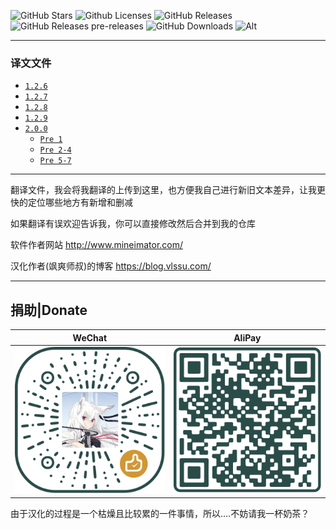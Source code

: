 ![GitHub Stars](https://img.shields.io/github/stars/vlssu/Mine-imator-Chinese?style=for-the-badge)
![Github Licenses](https://img.shields.io/github/license/vlssu/Mine-imator-Chinese?style=for-the-badge&logo=appveyor)
![GitHub Releases](https://img.shields.io/github/v/release/vlssu/Mine-imator-Chinese?style=for-the-badge&logo=appveyor)
![GitHub Releases pre-releases](https://img.shields.io/github/v/tag/vlssu/Mine-imator-Chinese?display_name=tag&include_prereleases&style=for-the-badge&logo=appveyor&label=最新预发布版本)
![GitHub Downloads](https://img.shields.io/github/downloads/vlssu/Mine-imator-Chinese/total?style=for-the-badge)
![Alt](https://repobeats.axiom.co/api/embed/09440c0faff6a967066df1dd4e03c19a5f0421b3.svg "Repobeats analytics image")

---
### 译文文件

* [`1.2.6`](./translations/1.2.6/chinese.milanguage)
* [`1.2.7`](./translations/1.2.7/chinese.milanguage)
* [`1.2.8`](./translations/1.2.8/chinese.milanguage)
* [`1.2.9`](./translations/1.2.9/chinese.milanguage)
* [`2.0.0`](./translations/2.0.0/chinese.milanguage)
  * [`Pre 1`](./translations/2.0.0/Pre1/chinese.milanguage)
  * [`Pre 2-4`](./translations/2.0.0/Pre2-4/chinese.milanguage)
  * [`Pre 5-7`](./translations/2.0.0/Pre5-7/chinese.milanguage)

---

翻译文件，我会将我翻译的上传到这里，也方便我自己进行新旧文本差异，让我更快的定位哪些地方有新增和删减

如果翻译有误欢迎告诉我，你可以直接修改然后合并到我的仓库

软件作者网站 <http://www.mineimator.com/>

汉化作者(飒爽师叔)的博客 <https://blog.vlssu.com/>

---
## 捐助|Donate

|WeChat|AliPay|
|:----:|:----:|
|![](./Donate/wechat.svg)|![](./Donate/alipay.svg)|

由于汉化的过程是一个枯燥且比较累的一件事情，所以....不妨请我一杯奶茶？
